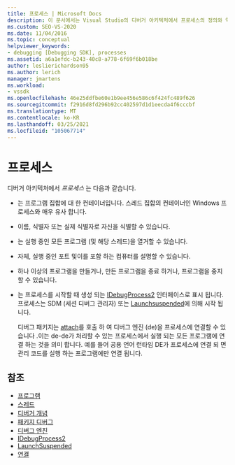 ```yaml
---
title: 프로세스 | Microsoft Docs
description: 이 문서에서는 Visual Studio의 디버거 아키텍처에서 프로세스의 정의와 역할에 대해 설명 합니다.
ms.custom: SEO-VS-2020
ms.date: 11/04/2016
ms.topic: conceptual
helpviewer_keywords:
- debugging [Debugging SDK], processes
ms.assetid: a6a1efdc-b243-40c8-a778-6f69f6b018be
author: leslierichardson95
ms.author: lerich
manager: jmartens
ms.workload:
- vssdk
ms.openlocfilehash: 46e25ddfbe60e1b9ee456e586c6f424fc489f626
ms.sourcegitcommit: f2916d8fd296b92cc402597d1d1eecda4f6cccbf
ms.translationtype: MT
ms.contentlocale: ko-KR
ms.lasthandoff: 03/25/2021
ms.locfileid: "105067714"
---
```

# <a name="processes"></a>프로세스
디버거 아키텍처에서 *프로세스* 는 다음과 같습니다.

- 는 프로그램 집합에 대 한 컨테이너입니다. 스레드 집합의 컨테이너인 Windows 프로세스와 매우 유사 합니다.

- 이름, 식별자 또는 실제 식별자로 자신을 식별할 수 있습니다.

- 는 실행 중인 모든 프로그램 (및 해당 스레드)을 열거할 수 있습니다.

- 자체, 실행 중인 포트 및이를 포함 하는 컴퓨터를 설명할 수 있습니다.

- 하나 이상의 프로그램을 만들거나, 만든 프로그램을 종료 하거나, 프로그램을 중지할 수 있습니다.

- 는 프로세스를 시작할 때 생성 되는 [IDebugProcess2](../../extensibility/debugger/reference/idebugprocess2.md) 인터페이스로 표시 됩니다. 프로세스는 SDM (세션 디버그 관리자) 또는 [Launchsuspended](../../extensibility/debugger/reference/idebugenginelaunch2-launchsuspended.md)에 의해 시작 됩니다.

  디버그 패키지는 [attach](../../extensibility/debugger/reference/idebugprocess2-attach.md)를 호출 하 여 디버그 엔진 (de)을 프로세스에 연결할 수 있습니다 .이는 de-de가 처리할 수 있는 프로세스에서 실행 되는 모든 프로그램에 연결 하는 것을 의미 합니다. 예를 들어 공용 언어 런타임 DE가 프로세스에 연결 되 면 관리 코드를 실행 하는 프로그램에만 연결 됩니다.

## <a name="see-also"></a>참조
- [프로그램](../../extensibility/debugger/programs.md)
- [스레드](../../extensibility/debugger/threads.md)
- [디버거 개념](../../extensibility/debugger/debugger-concepts.md)
- [패키지 디버그](../../extensibility/debugger/debug-package.md)
- [디버그 엔진](../../extensibility/debugger/debug-engine.md)
- [IDebugProcess2](../../extensibility/debugger/reference/idebugprocess2.md)
- [LaunchSuspended](../../extensibility/debugger/reference/idebugenginelaunch2-launchsuspended.md)
- [연결](../../extensibility/debugger/reference/idebugprocess2-attach.md)
